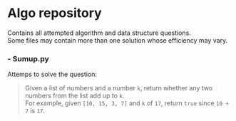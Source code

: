 # Algo repository    
Contains all attempted algorithm and data structure questions.  
Some files may contain more than one solution whose efficiency may vary.   

### - Sumup.py    
Attemps to solve the question:
> Given a list of numbers and a number `k`, return whether any two numbers from the list add up to `k`.   
> For example, given `[10, 15, 3, 7]` and `k` of `17`, return `true` since `10 + 7` is `17`.
